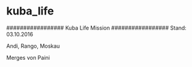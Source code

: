 # kuba_life

#################
Kuba Life Mission
#################
Stand: 03.10.2016


Andi, Rango, Moskau

Merges von Paini